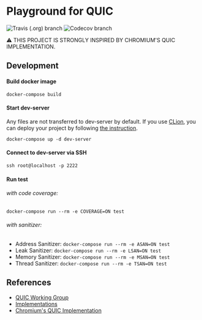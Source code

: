 # Playground for QUIC
![Travis (.org) branch](https://img.shields.io/travis/42milez/quic-playground/master) ![Codecov branch](https://img.shields.io/codecov/c/gh/42milez/quic-playground/master)

⚠️ THIS PROJECT IS STRONGLY INSPIRED BY CHROMIUM'S QUIC IMPLEMENTATION.

## Development
#### Build docker image
```
docker-compose build
```

#### Start dev-server
Any files are not transferred to dev-server by default. If you use [CLion](https://www.jetbrains.com/clion/), you can deploy your project by following [the instruction](https://github.com/42milez/cpp-starterkit/wiki/Remote-Debugging-with-CLion).
```
docker-compose up -d dev-server
```

#### Connect to dev-server via SSH
```
ssh root@localhost -p 2222
```

#### Run test
###### with code coverage:
```
docker-compose run --rm -e COVERAGE=ON test
```

###### with sanitizer:
- Address Sanitizer: `docker-compose run --rm -e ASAN=ON test`
- Leak Sanitizer: `docker-compose run --rm -e LSAN=ON test`
- Memory Sanitizer: `docker-compose run --rm -e MSAN=ON test`
- Thread Sanitizer: `docker-compose run --rm -e TSAN=ON test`

## References
- [QUIC Working Group](https://quicwg.org)
- [Implementations](https://github.com/quicwg/base-drafts/wiki/Implementations)
- [Chromium's QUIC Implementation](https://quiche.googlesource.com/quiche/)
